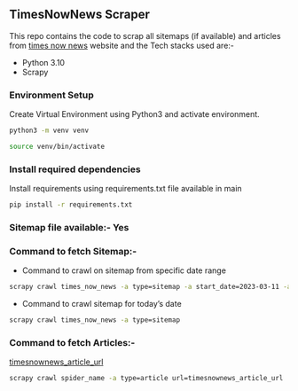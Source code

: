 ## TimesNowNews Scraper

This repo contains the code to scrap all sitemaps (if available) and articles from [times now news](https://www.timesnownews.com/) website and the Tech stacks used are:-
-  Python 3.10
-  Scrapy 

### Environment Setup 
 
Create Virtual Environment using Python3 and activate environment. 
```bash
python3 -m venv venv
```
```bash
source venv/bin/activate
```

### Install required dependencies

Install requirements using requirements.txt file available in main
```bash
pip install -r requirements.txt
```

### Sitemap file available:- Yes

### Command to fetch Sitemap:-
-  Command to crawl on sitemap from specific date range
```bash
scrapy crawl times_now_news -a type=sitemap -a start_date=2023-03-11 -a end_date=2023-03-13
```
    
-  Command to crawl sitemap for today’s date  
```bash
scrapy crawl times_now_news -a type=sitemap
```
    
### Command to fetch Articles:-
[timesnownews_article_url](https://www.timesnownews.com/business-economy/markets/top-stocks-to-buy-sell-today-14th-march-2023-tech-mahindra-rbl-bank-lt-finance-holdings-check-share-price-target-stop-loss-and-other-details-kunal-bothras-cracker-stocks-article-98626158)
```bash
scrapy crawl spider_name -a type=article url=timesnownews_article_url
```


